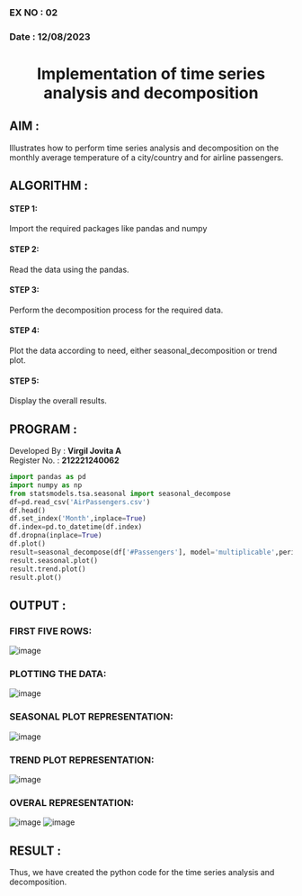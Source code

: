 ### EX NO : 02
### Date : 12/08/2023
# <p align="center">Implementation of time series analysis and decomposition</p>
## AIM :
Illustrates how to perform time series analysis and decomposition on the monthly average temperature of a city/country and for airline passengers.

## ALGORITHM :
#### STEP 1: 
Import the required packages like pandas and numpy
#### STEP 2: 
Read the data using the pandas.
#### STEP 3: 
Perform the decomposition process for the required data.
#### STEP 4: 
Plot the data according to need, either seasonal_decomposition or trend plot.
#### STEP 5: 
Display the overall results.

## PROGRAM :
Developed By : **Virgil Jovita A**
</br>
Register No. : **212221240062**
```python
import pandas as pd
import numpy as np
from statsmodels.tsa.seasonal import seasonal_decompose
df=pd.read_csv('AirPassengers.csv')
df.head()
df.set_index('Month',inplace=True)
df.index=pd.to_datetime(df.index)
df.dropna(inplace=True)
df.plot()
result=seasonal_decompose(df['#Passengers'], model='multiplicable',period=12)
result.seasonal.plot()
result.trend.plot()
result.plot()
```
## OUTPUT :
### FIRST FIVE ROWS:
![image](https://github.com/gpavithra673/EXP-2--Implementation-of-time-series-analysis-and-decomposition/assets/93427264/ea7ed5df-8993-4fb5-a1ad-7a8c2eee23ec)

### PLOTTING THE DATA:
![image](https://github.com/gpavithra673/EXP-2--Implementation-of-time-series-analysis-and-decomposition/assets/93427264/ce8c83fa-c814-4e7a-a0ed-46e1b3370b0a)

### SEASONAL PLOT REPRESENTATION:
![image](https://github.com/gpavithra673/EXP-2--Implementation-of-time-series-analysis-and-decomposition/assets/93427264/93f3d306-83cd-4551-a3da-28b4cca99548)

### TREND PLOT REPRESENTATION:
![image](https://github.com/gpavithra673/EXP-2--Implementation-of-time-series-analysis-and-decomposition/assets/93427264/e0a4d61d-82f3-4913-9a60-88bd88c27c69)

### OVERAL REPRESENTATION:
![image](https://github.com/gpavithra673/EXP-2--Implementation-of-time-series-analysis-and-decomposition/assets/93427264/432c3343-81b4-4e61-b876-6739bede4dc3)
![image](https://github.com/gpavithra673/EXP-2--Implementation-of-time-series-analysis-and-decomposition/assets/93427264/78a4b385-b5d1-4be9-bebb-7b91b64d8191)

## RESULT :
Thus, we have created the python code for the time series analysis and decomposition.
